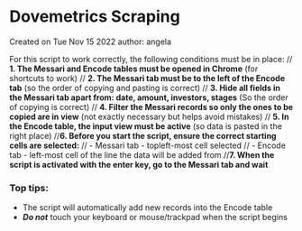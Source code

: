 # Dovemetrics Scraping
Created on Tue Nov 15 2022
author: angela


For this script to work correctly, the following conditions must be in place:
// **1. The Messari and Encode tables must be opened in Chrome**                           (for shortcuts to work)
// **2. The Messari tab must be to the left of the Encode tab**                            (so the order of copying and pasting is correct)
// **3. Hide all fields in the Messari tab apart from: date, amount, investors, stages**   (So the order of copying is correct)
// **4. Filter the Messari records so only the ones to be copied are in view**             (not exactly necessary but helps avoid mistakes)
// **5. In the Encode table, the input view must be active**                               (so data is pasted in the right place)
//**6. Before you start the script, ensure the correct starting cells are selected:**
//    - Messari tab - topleft-most cell selected
//    - Encode tab - left-most cell of the line the data will be added from
//**7. When the script is activated with the enter key, go to the Messari tab and wait**

### Top tips:
  + The script will automatically add new records into the Encode table
  + **_Do not_** touch your keyboard or mouse/trackpad when the script begins
